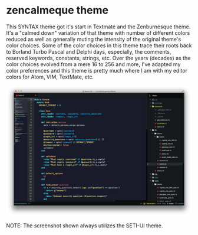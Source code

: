 # zencalmeque theme

This SYNTAX theme got it's start in Textmate and the Zenburnesque theme.  It's a "calmed down" variation of
that theme with number of different colors reduced as well as generally muting the intensity of
the original theme's color choices.  Some of the color choices in this theme trace
their roots back to Borland Turbo Pascal and Delphi days, especially, the comments, reserved keywords,
constants, strings, etc.  Over the years (decades) as the color choices evolved from a mere 16 to 256 and more, I've adapted my color preferences and this theme is pretty much where I am with my
editor colors for Atom, VIM, TextMate, etc.

![Zencalmeque Screenshot](https://github.com/mwlang/zencalmeque/blob/master/theme-screenshot.png)

NOTE:  The screenshot shown always utilizes the SETI-UI theme.
